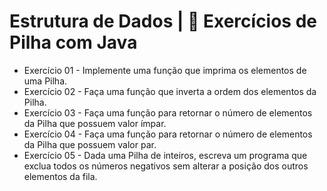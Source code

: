 #  Estrutura de Dados | 📝 Exercícios de Pilha com Java

- Exercício 01 - Implemente uma função que imprima os elementos de uma Pilha.
- Exercício 02 - Faça uma função que inverta a ordem dos elementos da Pilha.
- Exercício 03 - Faça uma função para retornar o número de elementos da Pilha que possuem valor ímpar.
- Exercício 04 - Faça uma função para retornar o número de elementos da Pilha que possuem valor par.
- Exercício 05 - Dada uma Pilha de inteiros, escreva um programa que exclua todos os números negativos sem alterar a posição dos outros elementos da fila.
